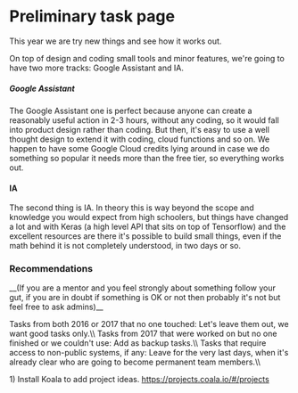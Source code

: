 # Preliminary task page

This year we are try new things and see how it works out.

On top of design and coding small tools and minor features, we\'re going
to have two more tracks: Google Assistant and IA.

##### Google Assistant

The Google Assistant one is perfect because anyone can create a
reasonably useful action in 2-3 hours, without any coding, so it would
fall into product design rather than coding. But then, it\'s easy to use
a well thought design to extend it with coding, cloud functions and so
on. We happen to have some Google Cloud credits lying around in case we
do something so popular it needs more than the free tier, so everything
works out.

#### IA

The second thing is IA. In theory this is way beyond the scope and
knowledge you would expect from high schoolers, but things have changed
a lot and with Keras (a high level API that sits on top of Tensorflow)
and the excellent resources are there it\'s possible to build small
things, even if the math behind it is not completely understood, in two
days or so.

### Recommendations

\_\_(If you are a mentor and you feel strongly about something follow
your gut, if you are in doubt if something is OK or not then probably
it\'s not but feel free to ask admins)\_\_

Tasks from both 2016 or 2017 that no one touched: Let\'s leave them out,
we want good tasks only.\\\\ Tasks from 2017 that were worked on but no
one finished or we couldn\'t use: Add as backup tasks.\\\\ Tasks that
require access to non-public systems, if any: Leave for the very last
days, when it\'s already clear who are going to become permanent team
members.\\\\

1\) Install Koala to add project ideas.
<https://projects.coala.io/#/projects>
